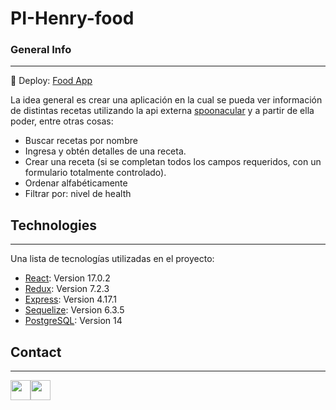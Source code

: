 # PI-Henry-food
### General Info
***
🚀 Deploy: [Food App](https://seachfood-lwowbnuck-nurcords-projects.vercel.app/)

La idea general es crear una aplicación en la cual se pueda ver información de distintas recetas utilizando la api externa [spoonacular](https://spoonacular.com/) y a partir de ella poder, entre otras cosas:

* Buscar recetas por nombre
* Ingresa y obtén detalles de una receta.
* Crear una receta (si se completan todos los campos requeridos, con un formulario totalmente controlado).
* Ordenar alfabéticamente
* Filtrar por: nivel de health

## Technologies
***
Una lista de tecnologías utilizadas en el proyecto:
* [React](https://es.reactjs.org/): Version 17.0.2
* [Redux](https://es.redux.js.org/): Version 7.2.3
* [Express](https://expressjs.com/es/): Version 4.17.1
* [Sequelize](https://sequelize.org/): Version 6.3.5
* [PostgreSQL](https://www.postgresql.org/): Version 14
## Contact
***
<p align="left"> <a href="https://github.com/NurCord" target="_blank" rel="noreferrer"><img src="https://raw.githubusercontent.com/danielcranney/readme-generator/main/public/icons/socials/github.svg" width="32" height="32" /></a><a href="https://www.linkedin.com/in/nuria-candela-cordoba-a14135224/" target="_blank" rel="noreferrer"><img src="https://raw.githubusercontent.com/danielcranney/readme-generator/main/public/icons/socials/linkedin.svg" width="32" height="32" /></a></p>
